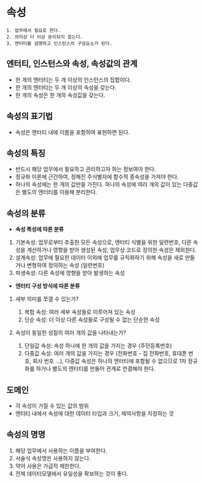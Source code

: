 # 속성
```
1. 업무에서 필요로 한다.
2. 의미상 더 이상 분리되지 않는다.
3. 엔터티를 설명하고 인스턴스의 구성요소가 된다.
```

## 엔터티, 인스턴스와 속성, 속성값의 관계
* 한 개의 엔터티는 두 개 이상의 인스턴스의 집합이다.
* 한 개의 엔터티는 두 개 이상의 속성을 갖는다.
* 한 개의 속성은 한 개의 속성값을 갖는다.

## 속성의 표기법
* 속성은 엔터티 내에 이름을 포함하여 표현하면 된다.

## 속성의 특징
* 반드시 해당 업무에서 필요하고 관리하고자 하는 정보여야 한다.
* 정규화 이론에 근간하여, 정해진 주식별자에 함수적 종속성을 가져야 한다.
* 하나의 속성에는 한 개의 값만을 가진다. 하나의 속성에 여러 개의 값이 있는 다중값은 별도의 엔터티를 이용해 분리한다.

## 속성의 분류
* **속성 특성에 따른 분류**
1. 기본속성: 업무로부터 추출한 모든 속성으로, 엔터티 식별을 위한 일련번호, 다른 속성을 계산하거나 영향을 받아 생성된 속성, 업무상 코드로 정의한 속성은 제외한다.
2. 설계속성: 업무에 필요한 데이터 이외에 업무를 규칙화하기 위해 속성을 새로 만들거나 변형하여 정의하는 속성 (일련번호)
3. 파생속성: 다른 속성에 영향을 받아 발생하는 속성 




* **엔터티 구성 방식에 따른 분류**
1. 세부 의미를 쪼갤 수 있는가?
	1. 복합 속성: 여러 세부 속성들로 이루어져 있는 속성
	2. 단순 속성: 더 이상 다른 속성들로 구성될 수 없는 단순한 속성

2. 속성이 동일한 성질의 여러 개의 값을 나타내는가?
	1. 단일값 속성: 속성 하나에 한 개의 값을 가지는 경우 (주민등록번호)
	2. 다중값 속성: 여러 개의 값을 가지는 경우 (전화번호 - 집 전화번호, 휴대폰 번호, 회사 번호 ...), 다중값 속성은 하나의 엔터티에 포함될 수 없으므로 1차 정규화를 하거나 별도의 엔터티를 만들어 관계로 연결해야 한다.
	

## 도메인
* 각 속성이 가질 수 있는 값의 범위
* 엔터티 내에서 속성에 대한 데이터 타입과 크기, 제약사항을 지정하는 것

## 속성의 명명
1. 해당 업무에서 사용하는 이름을 부여한다.
2. 서술식 속성명은 사용하지 않는다.
3. 약어 사용은 가급적 제한한다.
4. 전체 데이터모델에서 유일성을 확보하는 것이 좋다.